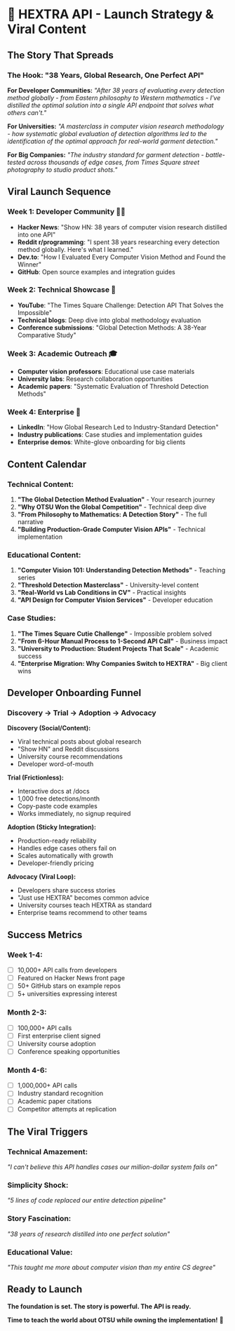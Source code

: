# 🎯 HEXTRA API - Launch Strategy & Viral Content

## The Story That Spreads

### **The Hook:** "38 Years, Global Research, One Perfect API"

**For Developer Communities:**
*"After 38 years of evaluating every detection method globally - from Eastern philosophy to Western mathematics - I've distilled the optimal solution into a single API endpoint that solves what others can't."*

**For Universities:**
*"A masterclass in computer vision research methodology - how systematic global evaluation of detection algorithms led to the identification of the optimal approach for real-world garment detection."*

**For Big Companies:**
*"The industry standard for garment detection - battle-tested across thousands of edge cases, from Times Square street photography to studio product shots."*

## Viral Launch Sequence

### **Week 1: Developer Community** 🏄‍♂️
- **Hacker News**: "Show HN: 38 years of computer vision research distilled into one API"
- **Reddit r/programming**: "I spent 38 years researching every detection method globally. Here's what I learned."
- **Dev.to**: "How I Evaluated Every Computer Vision Method and Found the Winner"
- **GitHub**: Open source examples and integration guides

### **Week 2: Technical Showcase** 🎯
- **YouTube**: "The Times Square Challenge: Detection API That Solves the Impossible"
- **Technical blogs**: Deep dive into global methodology evaluation
- **Conference submissions**: "Global Detection Methods: A 38-Year Comparative Study"

### **Week 3: Academic Outreach** 🎓
- **Computer vision professors**: Educational use case materials
- **University labs**: Research collaboration opportunities
- **Academic papers**: "Systematic Evaluation of Threshold Detection Methods"

### **Week 4: Enterprise** 💼
- **LinkedIn**: "How Global Research Led to Industry-Standard Detection"
- **Industry publications**: Case studies and implementation guides
- **Enterprise demos**: White-glove onboarding for big clients

## Content Calendar

### **Technical Content:**
1. **"The Global Detection Method Evaluation"** - Your research journey
2. **"Why OTSU Won the Global Competition"** - Technical deep dive
3. **"From Philosophy to Mathematics: A Detection Story"** - The full narrative
4. **"Building Production-Grade Computer Vision APIs"** - Technical implementation

### **Educational Content:**
1. **"Computer Vision 101: Understanding Detection Methods"** - Teaching series
2. **"Threshold Detection Masterclass"** - University-level content
3. **"Real-World vs Lab Conditions in CV"** - Practical insights
4. **"API Design for Computer Vision Services"** - Developer education

### **Case Studies:**
1. **"The Times Square Cutie Challenge"** - Impossible problem solved
2. **"From 6-Hour Manual Process to 1-Second API Call"** - Business impact
3. **"University to Production: Student Projects That Scale"** - Academic success
4. **"Enterprise Migration: Why Companies Switch to HEXTRA"** - Big client wins

## Developer Onboarding Funnel

### **Discovery → Trial → Adoption → Advocacy**

**Discovery (Social/Content):**
- Viral technical posts about global research
- "Show HN" and Reddit discussions
- University course recommendations
- Developer word-of-mouth

**Trial (Frictionless):**
- Interactive docs at /docs
- 1,000 free detections/month
- Copy-paste code examples
- Works immediately, no signup required

**Adoption (Sticky Integration):**
- Production-ready reliability
- Handles edge cases others fail on
- Scales automatically with growth
- Developer-friendly pricing

**Advocacy (Viral Loop):**
- Developers share success stories
- "Just use HEXTRA" becomes common advice
- University courses teach HEXTRA as standard
- Enterprise teams recommend to other teams

## Success Metrics

### **Week 1-4:**
- [ ] 10,000+ API calls from developers
- [ ] Featured on Hacker News front page
- [ ] 50+ GitHub stars on example repos
- [ ] 5+ universities expressing interest

### **Month 2-3:**
- [ ] 100,000+ API calls
- [ ] First enterprise client signed
- [ ] University course adoption
- [ ] Conference speaking opportunities

### **Month 4-6:**
- [ ] 1,000,000+ API calls
- [ ] Industry standard recognition
- [ ] Academic paper citations
- [ ] Competitor attempts at replication

## The Viral Triggers

### **Technical Amazement:**
*"I can't believe this API handles cases our million-dollar system fails on"*

### **Simplicity Shock:**
*"5 lines of code replaced our entire detection pipeline"*

### **Story Fascination:**
*"38 years of research distilled into one perfect solution"*

### **Educational Value:**
*"This taught me more about computer vision than my entire CS degree"*

## Ready to Launch

**The foundation is set. The story is powerful. The API is ready.**

**Time to teach the world about OTSU while owning the implementation!** 🚀